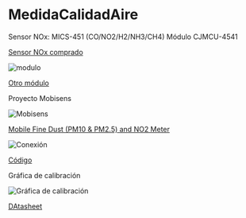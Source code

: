 # MedidaCalidadAire


Sensor NOx: MICS-451 (CO/NO2/H2/NH3/CH4)
Módulo  CJMCU-4541

[Sensor NOx comprado](https://es.aliexpress.com/item/32813576068.html?spm=a2g0s.9042311.0.0.747663c0QiCnZL)

![modulo](https://ae01.alicdn.com/kf/HTB1Prcdz5CYBuNkHFCcq6AHtVXaR/EYEWINK-CJMCU-4541-mon-xido-de-carbono-MICS-4514-sensor-de-ox-geno-nitr-geno.jpg)



[Otro módulo](https://es.banggood.com/CJMCU-4541-MICS-4514-Carbon-Monoxide-Nitrogen-Oxygen-Sensor-CONO2H2NH3CH4-p-1183263.html?cur_warehouse=CN)

Proyecto Mobisens 

![Mobisens](https://hackster.imgix.net/uploads/attachments/616783/blob_MjIaAIhjoG.blob?auto=compress%2Cformat&w=900&h=675&fit=min)

[Mobile Fine Dust (PM10 & PM2.5) and NO2 Meter](https://www.hackster.io/Telina/mobile-fine-dust-pm10-pm2-5-and-no2-meter-5d011b)

![Conexión](https://hackster.imgix.net/uploads/attachments/660932/main_interconnection_board_3bgnZEPjyi.bmp)

[Código](https://github.com/jo-seph/Mobisens)



Gráfica de calibración

![Gráfica de calibración](https://image.dhgate.com/0x0/f2/albu/g8/M00/D8/C9/rBVaV1x90OOAewluAAEBpF8NS2E396.jpg)

[DAtasheet](http://files.manylabs.org/datasheets/MICS-4514.pdf)

